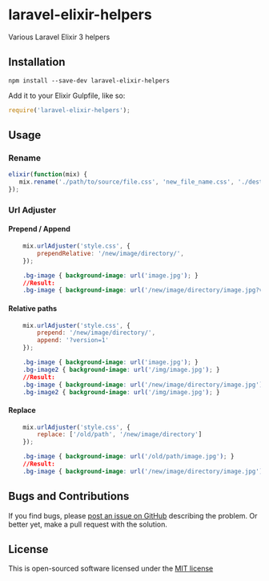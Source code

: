 # laravel-elixir-helpers
Various Laravel Elixir 3 helpers 


## Installation

`npm install --save-dev laravel-elixir-helpers`

Add it to your Elixir Gulpfile, like so:

```javascript
require('laravel-elixir-helpers');
```


## Usage

### Rename
```javascript
elixir(function(mix) {
   mix.rename('./path/to/source/file.css', 'new_file_name.css', './destination/path');
});
```

### Url Adjuster

#### Prepend / Append
```javascript
    mix.urlAdjuster('style.css', {
        prependRelative: '/new/image/directory/',
    });
```
```css
    .bg-image { background-image: url('image.jpg'); }
    //Result:
    .bg-image { background-image: url('/new/image/directory/image.jpg?version=1'); }
```
#### Relative paths
```javascript
    mix.urlAdjuster('style.css', {
        prepend: '/new/image/directory/',
        append: '?version=1'
    });
```
```css
    .bg-image { background-image: url('image.jpg'); }
    .bg-image2 { background-image: url('/img/image.jpg'); }
    //Result:
    .bg-image { background-image: url('/new/image/directory/image.jpg'); }
    .bg-image2 { background-image: url('/img/image.jpg'); }
```

#### Replace
```javascript
    mix.urlAdjuster('style.css', {
        replace: ['/old/path', '/new/image/directory']
    });
```
```css
    .bg-image { background-image: url('/old/path/image.jpg'); }
    //Result:
    .bg-image { background-image: url('/new/image/directory/image.jpg'); }
```

## Bugs and Contributions

If you find bugs, please [post an issue on GitHub](https://github.com/DarkaOnLine/laravel-elixir-helpers/issues) describing the problem.
Or better yet, make a pull request with the solution.

## License

This is open-sourced software licensed under the [MIT license](http://opensource.org/licenses/MIT)
